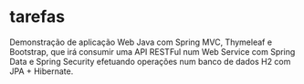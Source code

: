 # tarefas
Demonstração de aplicação Web Java com Spring MVC, Thymeleaf e Bootstrap, que irá consumir uma API RESTFul num Web Service com Spring Data e Spring Security efetuando operações num banco de dados H2 com JPA + Hibernate.
